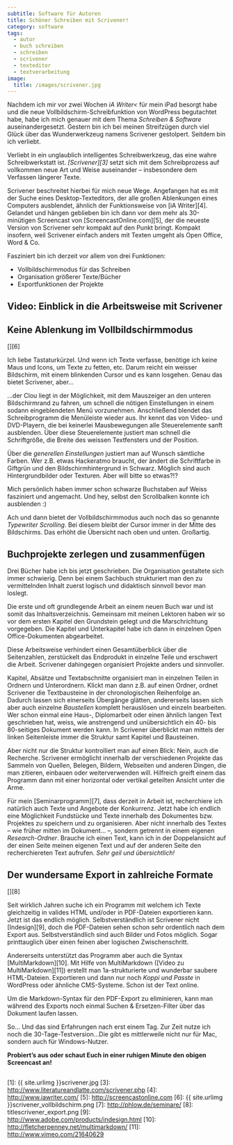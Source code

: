```yaml
---
subtitle: Software für Autoren
title: Schöner Schreiben mit Scrivener!
category: software
tags:
  - autor
  - buch schreiben
  - schreiben
  - scrivener
  - texteditor
  - textverarbeitung
image:
  title: /images/scrivener.jpg
---
```

Nachdem ich mir vor zwei Wochen *iA Writer<* für mein iPad besorgt habe und die neue Vollbildschirm-Schreibfunktion von WordPress begutachtet habe, habe ich mich genauer mit dem Thema *Schreiben & Software* auseinandergesetzt. Gestern bin ich bei meinen Streifzügen durch viel Glück über das Wunderwerkzeug namens Scrivener gestolpert. Seitdem bin ich verliebt.


Verliebt in ein unglaublich intelligentes Schreibwerkzeug, das eine wahre Schreibwerkstatt ist. *[Scrivener][3]* setzt sich mit dem Schreibprozess auf vollkommen neue Art und Weise auseinander – insbesondere dem Verfassen längerer Texte.

Scrivener beschreitet hierbei für mich neue Wege. Angefangen hat es mit der Suche eines Desktop-Texteditors, der alle großen Ablenkungen eines Computers ausblendet, ähnlich der Funktionsweise von [iA Writer][4]. Gelandet und hängen geblieben bin ich dann vor dem mehr als 30-minütigen Screencast von [ScreencastOnline.com][5], der die neueste Version von Scrivener sehr kompakt auf den Punkt bringt. Kompakt insofern, weil Scrivener einfach anders mit Texten umgeht als Open Office, Word & Co.

Fasziniert bin ich derzeit vor allem von drei Funktionen:

  * Vollbildschirmmodus für das Schreiben
  * Organisation größerer Texte/Bücher
  * Exportfunktionen der Projekte

## Video: Einblick in die Arbeitsweise mit Scrivener 



## Keine Ablenkung im Vollbildschirmmodus

[<img title="scrivener_vollbildschirm" src="{{ site.urlimg }}scrivener_vollbildschirm.png" alt="" />][6]

Ich liebe Tastaturkürzel. Und wenn ich Texte verfasse, benötige ich keine Maus und Icons, um Texte zu fetten, etc. Darum reicht ein weisser Bildschirm, mit einem blinkenden Cursor und es kann losgehen. Genau das bietet Scrivener, aber…

…der Clou liegt in der Möglichkeit, mit dem Mauszeiger an den unteren Bildschirmrand zu fahren, um schnell die nötigen Einstellungen in einem sodann eingeblendeten Menü vorzunehmen. Anschließend blendet das Schreibprogramm die Menüleiste wieder aus. Ihr kennt das von Video- und DVD-Playern, die bei keinerlei Mausbewegungen alle Steuerelemente sanft ausblenden. Über diese Steuerelemente justiert man schnell die Schriftgröße, die Breite des weissen Textfensters und der Position.

Über die *generellen Einstellungen* justiert man auf Wunsch sämtliche Farben. Wer z.B. etwas Hackeratmo braucht, der ändert die Schriftfarbe in Giftgrün und den Bildschirmhintergrund in Schwarz. Möglich sind auch Hintergrundbilder oder Texturen. Aber will bitte so etwas?!?

Mich persönlich haben immer schon schwarze Buchstaben auf Weiss fasziniert und angemacht. Und hey, selbst den Scrollbalken konnte ich ausblenden :)

Ach und dann bietet der Vollbildschirmmodus auch noch das so genannte *Typewriter Scrolling*. Bei diesem bleibt der Cursor immer in der Mitte des Bildschirms. Das erhöht die Übersicht nach oben und unten. Großartig.


## Buchprojekte zerlegen und zusammenfügen 

Drei Bücher habe ich bis jetzt geschrieben. Die Organisation gestaltete sich immer schwierig. Denn bei einem Sachbuch strukturiert man den zu vermittelnden Inhalt zuerst logisch und didaktisch sinnvoll bevor man loslegt.

Die erste und oft grundlegende Arbeit an einem neuen Buch war und ist somit das Inhaltsverzeichnis. Gemeinsam mit meinen Lektoren haben wir so vor dem ersten Kapitel den Grundstein gelegt und die Marschrichtung vorgegeben. Die Kapitel und Unterkapitel habe ich dann in einzelnen Open Office-Dokumenten abgearbeitet.

Diese Arbeitsweise verhindert einen Gesamtüberblick über die Seitenzahlen, zerstückelt das Endprodukt in einzelne Teile und erschwert die Arbeit. Scrivener dahingegen organisiert Projekte anders und sinnvoller.

Kapitel, Absätze und Textabschnitte organisiert man in einzelnen Teilen in Ordnern und Unterordnern. Klickt man dann z.B. auf einen Ordner, ordnet Scrivener die Textbausteine in der chronologischen Reihenfolge an. Dadurch lassen sich einerseits Übergänge glätten, andererseits lassen sich aber auch einzelne *Baustellen* komplett herauslösen und einzeln bearbeiten. Wer schon einmal eine Haus-, Diplomarbeit oder einen ähnlich langen Text geschrieben hat, weiss, wie anstrengend und unübersichtlich ein 40- bis 80-seitiges Dokument werden kann. In Scrivener überblickt man mittels der linken Seitenleiste immer die Struktur samt Kapitel und Bausteinen.

Aber nicht nur die Struktur kontrolliert man auf einen Blick: Nein, auch die Recherche. Scrivener ermöglicht innerhalb der verschiedenen Projekte das Sammeln von Quellen, Belegen, Bildern, Webseiten und anderen Dingen, die man zitieren, einbauen oder weiterverwenden will. Hilfreich greift einem das Programm dann mit einer horizontal oder vertikal geteilten Ansicht unter die Arme.

Für mein [Seminarprogramm][7], dass derzeit in Arbeit ist, recherchiere ich natürlich auch Texte und Angebote der Konkurrenz. Jetzt habe ich endlich eine Möglichkeit Fundstücke und Texte innerhalb des Dokumentes bzw. Projektes zu speichern und zu organisieren. Aber nicht innerhalb des Textes – wie früher mitten im Dokument… –, sondern getrennt in einem eigenen *Research-Ordner*. Brauche ich einen Text, kann ich in der Doppelansicht auf der einen Seite meinen eigenen Text und auf der anderen Seite den recherchiereten Text aufrufen. *Sehr geil und übersichtlich!*


## Der wundersame Export in zahlreiche Formate

[<img title="scrivener_export" src="{{ site.urlimg }}scrivener_export.png" alt="" />][8]

Seit wirklich Jahren suche ich ein Programm mit welchem ich Texte gleichzeitig in valides HTML und/oder in PDF-Dateien exportieren kann. Jetzt ist das endlich möglich. Selbstverständlich ist Scrivener nicht [Indesign][9], doch die PDF-Dateien sehen schon sehr ordentlich nach dem Export aus. Selbstverständlich sind auch Bilder und Fotos möglich. Sogar printtauglich über einen feinen aber logischen Zwischenschritt.

Andererseits unterstützt das Programm aber auch die Syntax [MultiMarkdown][10]. Mit Hilfe von MultiMarkdown ([Video zu MultiMarkdown][11]) erstellt man 1a-strukturierte und wunderbar saubere HTML-Dateien. Exportieren und dann nur noch *Koppi und Passte* in WordPress oder ähnliche CMS-Systeme. Schon ist der Text online.

Um die Markdown-Syntax für den PDF-Export zu eliminieren, kann man während des Exports noch einmal Suchen & Ersetzen-Filter über das Dokument laufen lassen.

So… Und das sind Erfahrungen nach erst einem Tag. Zur Zeit nutze ich noch die 30-Tage-Testversion…Die gibt es mittlerweile nicht nur für Mac, sondern auch für Windows-Nutzer.

**Probiert’s aus oder schaut Euch in einer ruhigen Minute den obigen Screencast an!**

<img src='http://vg02.met.vgwort.de/na/32972296b81d42738301e979897c61f9' width='1' height='1' alt='' />

 [1]: {{ site.urlimg }}scrivener.jpg
 [3]: http://www.literatureandlatte.com/scrivener.php
 [4]: http://www.iawriter.com/
 [5]: http://screencastonline.com
 [6]: {{ site.urlimg }}scrivener_vollbildschirm.png
 [7]: http://phlow.de/seminare/
 [8]: titlescrivener_export.png
 [9]: http://www.adobe.com/products/indesign.html
 [10]: http://fletcherpenney.net/multimarkdown/
 [11]: http://www.vimeo.com/21640629